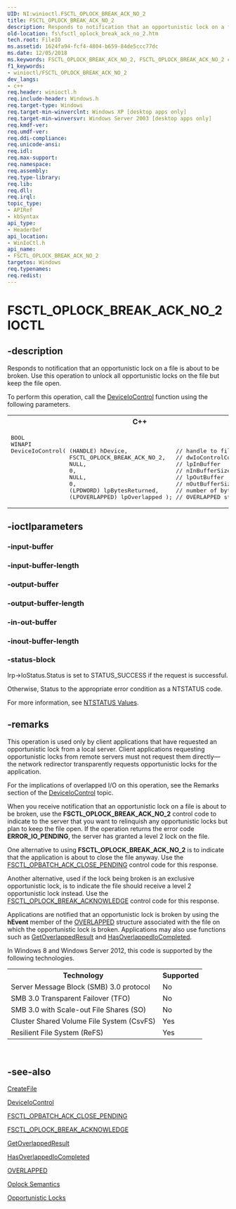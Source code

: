 ```yaml
---
UID: NI:winioctl.FSCTL_OPLOCK_BREAK_ACK_NO_2
title: FSCTL_OPLOCK_BREAK_ACK_NO_2
description: Responds to notification that an opportunistic lock on a file is about to be broken. Use this operation to unlock all opportunistic locks on the file but keep the file open.
old-location: fs\fsctl_oplock_break_ack_no_2.htm
tech.root: FileIO
ms.assetid: 1624fa94-fcf4-4804-b659-84de5ccc77dc
ms.date: 12/05/2018
ms.keywords: FSCTL_OPLOCK_BREAK_ACK_NO_2, FSCTL_OPLOCK_BREAK_ACK_NO_2 control, FSCTL_OPLOCK_BREAK_ACK_NO_2 control code [Files], _win32_fsctl_oplock_break_ack_no_2, base.fsctl_oplock_break_ack_no_2, fs.fsctl_oplock_break_ack_no_2, winioctl/FSCTL_OPLOCK_BREAK_ACK_NO_2
f1_keywords:
- winioctl/FSCTL_OPLOCK_BREAK_ACK_NO_2
dev_langs:
- c++
req.header: winioctl.h
req.include-header: Windows.h
req.target-type: Windows
req.target-min-winverclnt: Windows XP [desktop apps only]
req.target-min-winversvr: Windows Server 2003 [desktop apps only]
req.kmdf-ver: 
req.umdf-ver: 
req.ddi-compliance: 
req.unicode-ansi: 
req.idl: 
req.max-support: 
req.namespace: 
req.assembly: 
req.type-library: 
req.lib: 
req.dll: 
req.irql: 
topic_type:
- APIRef
- kbSyntax
api_type:
- HeaderDef
api_location:
- WinIoCtl.h
api_name:
- FSCTL_OPLOCK_BREAK_ACK_NO_2
targetos: Windows
req.typenames: 
req.redist: 
---
```


# FSCTL_OPLOCK_BREAK_ACK_NO_2 IOCTL


## -description


Responds to notification that an opportunistic lock on a file is about to be broken. Use this operation 
    to unlock all opportunistic locks on the file but keep the file open.

To perform this operation, call the <a href="https://docs.microsoft.com/windows/desktop/api/ioapiset/nf-ioapiset-deviceiocontrol">DeviceIoControl</a> 
    function using the following parameters.
<div class="code"><span codelanguage="ManagedCPlusPlus"><table>
<tr>
<th>C++</th>
</tr>
<tr>
<td>
<pre>BOOL 
WINAPI 
DeviceIoControl( (HANDLE) hDevice,              // handle to file
                 FSCTL_OPLOCK_BREAK_ACK_NO_2,   // dwIoControlCode
                 NULL,                          // lpInBuffer
                 0,                             // nInBufferSize
                 NULL,                          // lpOutBuffer
                 0,                             // nOutBufferSize
                 (LPDWORD) lpBytesReturned,     // number of bytes returned
                 (LPOVERLAPPED) lpOverlapped ); // OVERLAPPED structure</pre>
</td>
</tr>
</table></span></div>

## -ioctlparameters




### -input-buffer



<text></text>




### -input-buffer-length



<text></text>




### -output-buffer



<text></text>




### -output-buffer-length



<text></text>




### -in-out-buffer



<text></text>




### -inout-buffer-length



<text></text>




### -status-block



Irp->IoStatus.Status is set to STATUS_SUCCESS if the request is successful.

Otherwise, Status to the appropriate error condition as a NTSTATUS code. 

For more information, see [NTSTATUS Values](https://docs.microsoft.com/en-us/windows-hardware/drivers/kernel/ntstatus-values).




## -remarks



This operation is used only by client applications that have requested an opportunistic lock from a local 
    server. Client applications requesting opportunistic locks from remote servers must not request them directly—the 
    network redirector transparently requests opportunistic locks for the application.

For the implications of overlapped I/O on this operation, see the Remarks section of the 
    <a href="https://docs.microsoft.com/windows/desktop/api/ioapiset/nf-ioapiset-deviceiocontrol">DeviceIoControl</a> topic.

When you receive notification that an opportunistic lock on a file is about to be broken, use the 
    <b>FSCTL_OPLOCK_BREAK_ACK_NO_2</b> control code to 
    indicate to the server that you want to relinquish any opportunistic locks but plan to keep the file open. If the 
    operation returns the error code <b>ERROR_IO_PENDING</b>, the server has granted a level 2 lock 
    on the file.

One alternative to using <b>FSCTL_OPLOCK_BREAK_ACK_NO_2</b> is to indicate that the 
    application is about to close the file anyway. Use the 
    <a href="https://docs.microsoft.com/windows/desktop/api/winioctl/ni-winioctl-fsctl_opbatch_ack_close_pending">FSCTL_OPBATCH_ACK_CLOSE_PENDING</a> control 
    code for this response.

Another alternative, used if the lock being broken is an exclusive opportunistic lock, is to indicate the file 
    should receive a level 2 opportunistic lock instead. Use the 
    <a href="https://docs.microsoft.com/windows/desktop/api/winioctl/ni-winioctl-fsctl_oplock_break_acknowledge">FSCTL_OPLOCK_BREAK_ACKNOWLEDGE</a> control code 
    for this response.

Applications are notified that an opportunistic lock is broken by using the <b>hEvent</b> 
    member of the <a href="https://docs.microsoft.com/windows/desktop/api/minwinbase/ns-minwinbase-overlapped">OVERLAPPED</a> structure associated with the 
    file on which the opportunistic lock is broken. Applications may also use functions such as 
    <a href="https://docs.microsoft.com/windows/desktop/api/ioapiset/nf-ioapiset-getoverlappedresult">GetOverlappedResult</a> and 
    <a href="https://docs.microsoft.com/windows/desktop/api/winbase/nf-winbase-hasoverlappediocompleted">HasOverlappedIoCompleted</a>.

In Windows 8 and Windows Server 2012, this code is supported by the following technologies.

<table>
<tr>
<th>Technology</th>
<th>Supported</th>
</tr>
<tr>
<td>
Server Message Block (SMB) 3.0 protocol

</td>
<td>
No

</td>
</tr>
<tr>
<td>
SMB 3.0 Transparent Failover (TFO)

</td>
<td>
No

</td>
</tr>
<tr>
<td>
SMB 3.0 with Scale-out File Shares (SO)

</td>
<td>
No

</td>
</tr>
<tr>
<td>
Cluster Shared Volume File System (CsvFS)

</td>
<td>
Yes

</td>
</tr>
<tr>
<td>
Resilient File System (ReFS)

</td>
<td>
Yes

</td>
</tr>
</table>
 




## -see-also




<a href="https://docs.microsoft.com/windows/desktop/api/fileapi/nf-fileapi-createfilea">CreateFile</a>



<a href="https://docs.microsoft.com/windows/desktop/api/ioapiset/nf-ioapiset-deviceiocontrol">DeviceIoControl</a>



<a href="https://docs.microsoft.com/windows/desktop/api/winioctl/ni-winioctl-fsctl_opbatch_ack_close_pending">FSCTL_OPBATCH_ACK_CLOSE_PENDING</a>



<a href="https://docs.microsoft.com/windows/desktop/api/winioctl/ni-winioctl-fsctl_oplock_break_acknowledge">FSCTL_OPLOCK_BREAK_ACKNOWLEDGE</a>



<a href="https://docs.microsoft.com/windows/desktop/api/ioapiset/nf-ioapiset-getoverlappedresult">GetOverlappedResult</a>



<a href="https://docs.microsoft.com/windows/desktop/api/winbase/nf-winbase-hasoverlappediocompleted">HasOverlappedIoCompleted</a>



<a href="https://docs.microsoft.com/windows/desktop/api/minwinbase/ns-minwinbase-overlapped">OVERLAPPED</a>



<a href="https://docs.microsoft.com/windows-hardware/drivers/ifs/oplock-semantics">Oplock Semantics</a>



<a href="https://docs.microsoft.com/windows/desktop/FileIO/opportunistic-locks">Opportunistic Locks</a>
 

 

